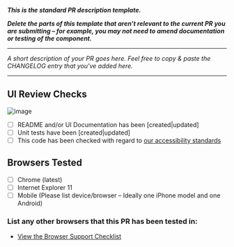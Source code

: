 __*This is the standard PR description template.*__

__*Delete the parts of this template that aren’t relevant to the current PR you are submitting – for example, you may not need to amend documentation or testing of the component.*__

---

_A short description of your PR goes here. Feel free to copy & paste the CHANGELOG entry that you've added here._

---

## UI Review Checks

![image](https://user-images.githubusercontent.com/805184/35801356-f756b018-0a63-11e8-8ca4-ec045d43c16c.png)

- [ ] README and/or UI Documentation has been [created|updated]
- [ ] Unit tests have been [created|updated]
- [ ] This code has been checked with regard to [our accessibility standards](http://fozzie.just-eat.com/documentation/general/accessibility/checklist)

## Browsers Tested

- [ ] Chrome (latest)
- [ ] Internet Explorer 11
- [ ] Mobile (Please list device/browser – Ideally one iPhone model and one Android)

### List any other browsers that this PR has been tested in:

- [View the Browser Support Checklist](http://fozzie.just-eat.com/documentation/general/browser-support)
